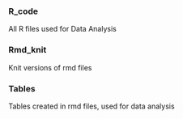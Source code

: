 ### R_code

All R files used for Data Analysis

### Rmd_knit

Knit versions of rmd files

### Tables

Tables created in rmd files, used for data analysis
